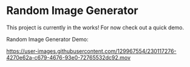 # Random Image Generator

This project is currently in the works! For now check out a quick demo.

Random Image Generator Demo:

https://user-images.githubusercontent.com/129967554/230117276-4270e62a-c679-4676-93e0-72765532dc92.mov

